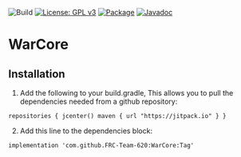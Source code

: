 ![Build](https://github.com/FRC-Team-620/WarCore/actions/workflows/main.yml/badge.svg)
[![License: GPL v3](https://img.shields.io/badge/License-GPLv3-blue.svg)](https://www.gnu.org/licenses/gpl-3.0)
[![Package](https://jitpack.io/v/FRC-Team-620/WarCore.svg)](https://jitpack.io/#FRC-Team-620/WarCore)
[![Javadoc](https://img.shields.io/badge/JavaDoc-Online-green)](https://frc-team-620.github.io/WarCore/javadoc/)
# WarCore



## Installation

1. Add the following to your build.gradle, This allows you to pull the dependencies needed from a github repository:

``
repositories { jcenter() maven { url "https://jitpack.io" } }
``

2. Add this line to the dependencies block:

```
implementation 'com.github.FRC-Team-620:WarCore:Tag'
```
